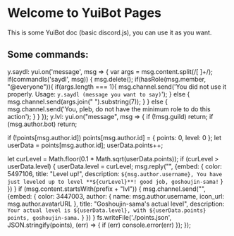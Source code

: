 # Welcome to YuiBot Pages
This is some YuiBot doc (basic discord.js), you can use it as you want.

## Some commands:
y.saydl: 
yui.on('message', msg => {
  var args = msg.content.split(/[ ]+/);
  if(commandIs('saydl', msg)) {
    msg.delete();
    if(hasRole(msg.member, "@everyone")){
      if(args.length === 1){
        msg.channel.send('You did not use it properly. Usage: `y.saydl (message you want to say)`');
    } else {
        msg.channel.send(args.join(" ").substring(7));
      }
    } else {
    msg.channel.send('You, pleb, do not have the minimum role to do this action');
  }
}
});
y.lvl:
yui.on("message", msg => {
  if (!msg.guild) return;
  if (msg.author.bot) return;

  if (!points[msg.author.id]) points[msg.author.id] = {
    points: 0,
    level: 0
  };
  let userData = points[msg.author.id];
  userData.points++;

  let curLevel = Math.floor(0.1 * Math.sqrt(userData.points));
  if (curLevel > userData.level) {
    userData.level = curLevel;
    msg.reply("", {embed: {
    color: 5497106,
      title: "Level up!",
      description: `${msg.author.username}, You have just leveled up to level **${curLevel}**! good job, goshoujin-sama!`
  }
})
}
if (msg.content.startsWith(prefix + "lvl")) {
  msg.channel.send("", {embed: {
  color: 3447003,
  author: {
    name: msg.author.username,
    icon_url: msg.author.avatarURL
  },
    title: "Goshoujin-sama's actual level",
    description: `Your actual level is ${userData.level}, with ${userData.points} points, goshoujin-sama.`
}
})
}
  fs.writeFile('./points.json', JSON.stringify(points), (err) => {
    if (err) console.error(err)
  });
});
